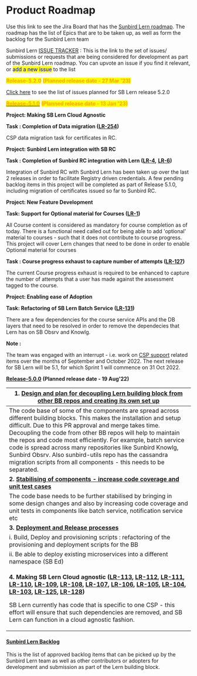 # Product Roadmap

Use this link to see the Jira Board that has the [Sunbird Lern roadmap](https://project-sunbird.atlassian.net/jira/software/c/projects/LR/boards/102/roadmap). The roadmap has the list of Epics that are to be taken up, as well as form the backlog for the Sunbird Lern team&#x20;

Sunbird Lern [ISSUE TRACKER](https://github.com/Sunbird-Lern/Community/issues) : This is the link to the set of issues/ submissions or requests that are being considered for development as part of the Sunbird Lern roadmap. You can upvote an issue if you find it relevant, or <mark style="color:blue;">add a new issue</mark> to the list



<mark style="color:orange;">**Release-5.2.0**</mark> <mark style="color:orange;">**(Planned release date - 27 Mar '23)**</mark>

[Click here](https://project-sunbird.atlassian.net/issues/?filter=12735) to see the list of issues planned for SB Lern release 5.2.0





[<mark style="color:orange;">**Release-5.1.0**</mark>](https://project-sunbird.atlassian.net/issues/?filter=12607) <mark style="color:orange;">**(Planned release date - 13 Jan '23)**</mark>

**Project: Making SB Lern Cloud Agnostic**

**Task : Completion of Data migration  (**[**LR-254**](https://project-sunbird.atlassian.net/browse/LR-4)**)**

CSP data migration task for certificates in RC.&#x20;

**Project: Sunbird Lern integration with SB RC**

**Task : Completion of Sunbird RC integration with Lern (**[**LR-4**](https://project-sunbird.atlassian.net/browse/LR-4)**,** [**LR-6**](https://project-sunbird.atlassian.net/browse/LR-6)**)**

Integration of Sunbird RC with Sunbird Lern has been taken up over the last 2 releases in order to facilitate Registry driven credentials. A few pending backlog items in this project will be completed as part of Release 5.1.0, including migration of certificates issued so far to Sunbird RC.&#x20;

**Project: New Feature Development**

**Task: Support for Optional material for Courses (**[**LR-1**](https://project-sunbird.atlassian.net/browse/LR-1)**)**

All Course content is considered as mandatory for course completion as of today. There is a functional need called out for being able to add 'optional' material to courses - such that it does not contribute to course progress. This project will cover Lern changes that need to be done in order to enable Optional material for courses

**Task : Course progress exhaust to capture number of attempts (**[**LR-127**](https://project-sunbird.atlassian.net/browse/LR-127)**)**

The current Course progress exhaust is required to be enhanced to capture the number of attempts that a user has made against the assessment tagged to the course.&#x20;

**Project: Enabling ease of Adoption**

**Task: Refactoring of SB Lern Batch Service (**[**LR-131**](https://project-sunbird.atlassian.net/browse/LR-131)**)**

There are a few dependencies for the course service APIs and the DB layers that need to be resolved in order to remove the dependecies that Lern has on SB Obsrv and Knowlg.



**Note :**&#x20;

The team was engaged with an interrupt - i.e. work on [CSP support](https://project-sunbird.atlassian.net/browse/LR-147) related items over the months of September and October 2022. The next release for SB Lern will be 5.1, for which Sprint 1 will commence on 31 Oct 2022.



[**Release-5.0.0**](https://project-sunbird.atlassian.net/issues/?filter=12509) **(Planned release date - 19 Aug'22)**

| **1.** [**Design and plan for decoupling Lern building block from other BB repos and creating its own set up**](https://project-sunbird.atlassian.net/browse/SB-30063)                                                                                                                                                                                                                                                                                                                                                                                                                                                                                                                                                                                                                                                                                                                                                                                                                                                                                                                                                                                                                                                                                                                                                                                                                                                                                                                                                                                                                                                                                                                                 |
| ------------------------------------------------------------------------------------------------------------------------------------------------------------------------------------------------------------------------------------------------------------------------------------------------------------------------------------------------------------------------------------------------------------------------------------------------------------------------------------------------------------------------------------------------------------------------------------------------------------------------------------------------------------------------------------------------------------------------------------------------------------------------------------------------------------------------------------------------------------------------------------------------------------------------------------------------------------------------------------------------------------------------------------------------------------------------------------------------------------------------------------------------------------------------------------------------------------------------------------------------------------------------------------------------------------------------------------------------------------------------------------------------------------------------------------------------------------------------------------------------------------------------------------------------------------------------------------------------------------------------------------------------------------------------------------------------------ |
| The code base of some of the components are spread across different building blocks. This makes the installation and setup difficult. Due to this PR approval and merge takes time. Decoupling the code from other BB repos will help to maintain the repos and code most efficiently. For example, batch service code is spread across many repositories like Sunbird Knowlg, Sunbird Obsrv. Also sunbird-utils repo has the cassandra migration scripts from all components - this needs to be separated.                                                                                                                                                                                                                                                                                                                                                                                                                                                                                                                                                                                                                                                                                                                                                                                                                                                                                                                                                                                                                                                                                                                                                                                            |
| **2.** [**Stabilising of components - increase code coverage and unit test cases**](https://project-sunbird.atlassian.net/browse/SB-30072)                                                                                                                                                                                                                                                                                                                                                                                                                                                                                                                                                                                                                                                                                                                                                                                                                                                                                                                                                                                                                                                                                                                                                                                                                                                                                                                                                                                                                                                                                                                                                             |
| The code base needs to be further stabilised by bringing in some design changes and also by increasing code coverage and unit tests in components like batch service, notification service etc                                                                                                                                                                                                                                                                                                                                                                                                                                                                                                                                                                                                                                                                                                                                                                                                                                                                                                                                                                                                                                                                                                                                                                                                                                                                                                                                                                                                                                                                                                         |
| **3.** [**Deployment and Release processes**](https://project-sunbird.atlassian.net/browse/SB-30066)                                                                                                                                                                                                                                                                                                                                                                                                                                                                                                                                                                                                                                                                                                                                                                                                                                                                                                                                                                                                                                                                                                                                                                                                                                                                                                                                                                                                                                                                                                                                                                                                   |
| i. Build, Deploy and provisioning scripts : refactoring of the provisioning and deployment scripts for the BB                                                                                                                                                                                                                                                                                                                                                                                                                                                                                                                                                                                                                                                                                                                                                                                                                                                                                                                                                                                                                                                                                                                                                                                                                                                                                                                                                                                                                                                                                                                                                                                          |
| ii. Be able to deploy existing microservices into a different namespace (SB Ed)                                                                                                                                                                                                                                                                                                                                                                                                                                                                                                                                                                                                                                                                                                                                                                                                                                                                                                                                                                                                                                                                                                                                                                                                                                                                                                                                                                                                                                                                                                                                                                                                                        |
| <p><strong>4. Making SB Lern Cloud agnostic (</strong><a href="https://project-sunbird.atlassian.net/browse/LR-113"><strong>LR-113</strong></a><strong>,</strong> <a href="https://project-sunbird.atlassian.net/browse/LR-112"><strong>LR-112</strong></a><strong>,</strong> <a href="https://project-sunbird.atlassian.net/browse/LR-111"><strong>LR-111</strong></a><strong>,</strong> <a href="https://project-sunbird.atlassian.net/browse/LR-110"><strong>LR-110</strong></a><strong>,</strong> <a href="https://project-sunbird.atlassian.net/browse/LR-109"><strong>LR-109</strong></a><strong>,</strong> <a href="https://project-sunbird.atlassian.net/browse/LR-108"><strong>LR-108</strong></a><strong>,</strong> <a href="https://project-sunbird.atlassian.net/browse/LR-107"><strong>LR-107</strong></a><strong>,</strong> <a href="https://project-sunbird.atlassian.net/browse/LR-106"><strong>LR-106</strong></a><strong>,</strong> <a href="https://project-sunbird.atlassian.net/browse/LR-105"><strong>LR-105</strong></a><strong>,</strong> <a href="https://project-sunbird.atlassian.net/browse/LR-104"><strong>LR-104</strong></a><strong>,</strong> <a href="https://project-sunbird.atlassian.net/browse/LR-103"><strong>LR-103</strong></a><strong>,</strong> <a href="https://project-sunbird.atlassian.net/browse/LR-125"><strong>LR-125</strong></a><strong>,</strong> <a href="https://project-sunbird.atlassian.net/browse/LR-128"><strong>LR-128</strong></a><strong>)</strong></p><p>SB Lern currently has code that is specific to one CSP - this effort will ensure that such dependencies are removed, and SB Lern can function in a cloud agnostic fashion.</p> |

#### [Sunbird Lern Backlog](https://project-sunbird.atlassian.net/issues/?filter=12361)

This is the list of approved backlog items that can be picked up by the Sunbird Lern team as well as other contributors or adopters for development and submission as part of the Lern building block.
